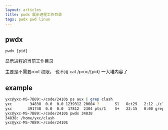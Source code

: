 ```yaml
---
layout: articles
title: pwdx 展示进程工作目录
tags: pwdx pwd linux 
---
```



## pwdx
```
pwdx {pid}

```

显示进程的当前工作目录

主要是不需要root 权限， 也不用 cat /proc/{pid} 一大堆内容了

## example
```bash
yxc@yxc-MS-7B89:~/code/2410$ ps aux | grep clash
yxc        34838  0.0  0.0 1239312 20604 ?       Sl   Oct29   2:12 ./clash-linux-amd64-v3-v1.18.0
yxc       391748  0.0  0.0  17812  2304 pts/1    S+   22:15   0:00 grep --color=auto clash
yxc@yxc-MS-7B89:~/code/2410$ pwdx 34838
34838: /home/yxc/clash
yxc@yxc-MS-7B89:~/code/2410$
```